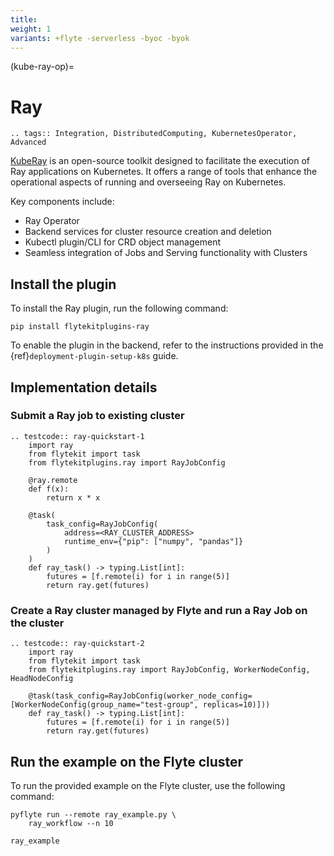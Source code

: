 ```yaml
---
title:
weight: 1
variants: +flyte -serverless -byoc -byok
---
```


(kube-ray-op)=

# Ray

```{eval-rst}
.. tags:: Integration, DistributedComputing, KubernetesOperator, Advanced
```

[KubeRay](https://github.com/ray-project/kuberay) is an open-source toolkit designed to facilitate the execution of
Ray applications on Kubernetes. It offers a range of tools that enhance the operational aspects of
running and overseeing Ray on Kubernetes.

Key components include:

- Ray Operator
- Backend services for cluster resource creation and deletion
- Kubectl plugin/CLI for CRD object management
- Seamless integration of Jobs and Serving functionality with Clusters

## Install the plugin

To install the Ray plugin, run the following command:

```
pip install flytekitplugins-ray
```

To enable the plugin in the backend, refer to the instructions provided in the {ref}`deployment-plugin-setup-k8s` guide.

## Implementation details

### Submit a Ray job to existing cluster

```{eval-rst}
.. testcode:: ray-quickstart-1
    import ray
    from flytekit import task
    from flytekitplugins.ray import RayJobConfig

    @ray.remote
    def f(x):
        return x * x

    @task(
        task_config=RayJobConfig(
            address=<RAY_CLUSTER_ADDRESS>
            runtime_env={"pip": ["numpy", "pandas"]}
        )
    )
    def ray_task() -> typing.List[int]:
        futures = [f.remote(i) for i in range(5)]
        return ray.get(futures)

```

### Create a Ray cluster managed by Flyte and run a Ray Job on the cluster

```{eval-rst}
.. testcode:: ray-quickstart-2
    import ray
    from flytekit import task
    from flytekitplugins.ray import RayJobConfig, WorkerNodeConfig, HeadNodeConfig

    @task(task_config=RayJobConfig(worker_node_config=[WorkerNodeConfig(group_name="test-group", replicas=10)]))
    def ray_task() -> typing.List[int]:
        futures = [f.remote(i) for i in range(5)]
        return ray.get(futures)
```

## Run the example on the Flyte cluster

To run the provided example on the Flyte cluster, use the following command:

```
pyflyte run --remote ray_example.py \
    ray_workflow --n 10
```

```{auto-examples-toc}
ray_example
```
